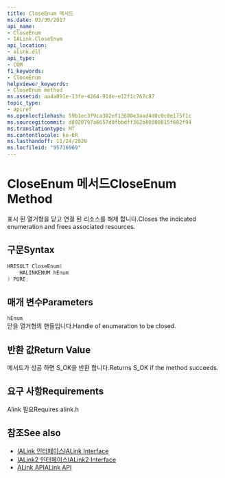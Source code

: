 ```yaml
---
title: CloseEnum 메서드
ms.date: 03/30/2017
api_name:
- CloseEnum
- IALink.CloseEnum
api_location:
- alink.dll
api_type:
- COM
f1_keywords:
- CloseEnum
helpviewer_keywords:
- CloseEnum method
ms.assetid: aa4a091e-13fe-4264-91de-e12f1c767c87
topic_type:
- apiref
ms.openlocfilehash: 59b1ec3f9ca382ef13680e3aad4d0c0c0e175f1c
ms.sourcegitcommit: d8020797a6657d0fbbdff362b80300815f682f94
ms.translationtype: MT
ms.contentlocale: ko-KR
ms.lasthandoff: 11/24/2020
ms.locfileid: "95716969"
---
```

# <a name="closeenum-method"></a><span data-ttu-id="652e5-102">CloseEnum 메서드</span><span class="sxs-lookup"><span data-stu-id="652e5-102">CloseEnum Method</span></span>

<span data-ttu-id="652e5-103">표시 된 열거형을 닫고 연결 된 리소스를 해제 합니다.</span><span class="sxs-lookup"><span data-stu-id="652e5-103">Closes the indicated enumeration and frees associated resources.</span></span>  
  
## <a name="syntax"></a><span data-ttu-id="652e5-104">구문</span><span class="sxs-lookup"><span data-stu-id="652e5-104">Syntax</span></span>  
  
```cpp  
HRESULT CloseEnum(  
    HALINKENUM hEnum  
) PURE;  
```  
  
## <a name="parameters"></a><span data-ttu-id="652e5-105">매개 변수</span><span class="sxs-lookup"><span data-stu-id="652e5-105">Parameters</span></span>  

 `hEnum`  
 <span data-ttu-id="652e5-106">닫을 열거형의 핸들입니다.</span><span class="sxs-lookup"><span data-stu-id="652e5-106">Handle of enumeration to be closed.</span></span>  
  
## <a name="return-value"></a><span data-ttu-id="652e5-107">반환 값</span><span class="sxs-lookup"><span data-stu-id="652e5-107">Return Value</span></span>  

 <span data-ttu-id="652e5-108">메서드가 성공 하면 S_OK을 반환 합니다.</span><span class="sxs-lookup"><span data-stu-id="652e5-108">Returns S_OK if the method succeeds.</span></span>  
  
## <a name="requirements"></a><span data-ttu-id="652e5-109">요구 사항</span><span class="sxs-lookup"><span data-stu-id="652e5-109">Requirements</span></span>  

 <span data-ttu-id="652e5-110">Alink 필요</span><span class="sxs-lookup"><span data-stu-id="652e5-110">Requires alink.h</span></span>  
  
## <a name="see-also"></a><span data-ttu-id="652e5-111">참조</span><span class="sxs-lookup"><span data-stu-id="652e5-111">See also</span></span>

- [<span data-ttu-id="652e5-112">IALink 인터페이스</span><span class="sxs-lookup"><span data-stu-id="652e5-112">IALink Interface</span></span>](ialink-interface.md)
- [<span data-ttu-id="652e5-113">IALink2 인터페이스</span><span class="sxs-lookup"><span data-stu-id="652e5-113">IALink2 Interface</span></span>](ialink2-interface.md)
- [<span data-ttu-id="652e5-114">ALink API</span><span class="sxs-lookup"><span data-stu-id="652e5-114">ALink API</span></span>](index.md)

